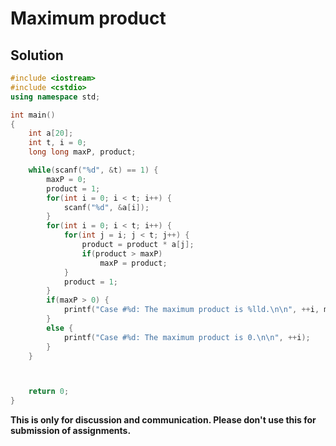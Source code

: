 # Maximum product

## Solution

```c++
#include <iostream>
#include <cstdio>
using namespace std;

int main()
{
    int a[20];
    int t, i = 0;
    long long maxP, product;

    while(scanf("%d", &t) == 1) {
        maxP = 0;
        product = 1;
        for(int i = 0; i < t; i++) {
            scanf("%d", &a[i]);
        }
        for(int i = 0; i < t; i++) {
            for(int j = i; j < t; j++) {
                product = product * a[j];
                if(product > maxP)
                    maxP = product;
            }
            product = 1;
        }
        if(maxP > 0) {
            printf("Case #%d: The maximum product is %lld.\n\n", ++i, maxP);
        }
        else {
            printf("Case #%d: The maximum product is 0.\n\n", ++i);
        }
    }



    return 0;
}

```


**This is only for discussion and communication. Please don't use this for submission of assignments.**
